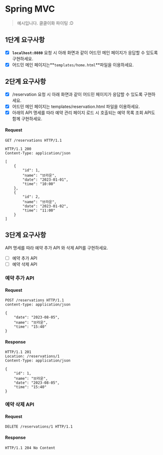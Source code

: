 # Spring MVC

> 예시입니다. 클클이화 파이팅 :D

## 1단계 요구사항

- [x] **`localhost:8080`** 요청 시 아래 화면과 같이 어드민 메인 페이지가 응답할 수 있도록 구현하세요.
- [x] 어드민 메인 페이지는**`templates/home.html`**파일을 이용하세요.

## 2단계 요구사항

- [x] /reservation 요청 시 아래 화면과 같이 어드민 페이지가 응답할 수 있도록 구현하세요.
- [x] 어드민 메인 페이지는 templates/reservation.html 파일을 이용하세요.
- [x] 아래의 API 명세를 따라 예약 관리 페이지 로드 시 호출되는 예약 목록 조회 API도 함께 구현하세요.

#### Request

```http request
GET /reservations HTTP/1.1
```

```http
HTTP/1.1 200 
Content-Type: application/json

[
    {
        "id": 1,
        "name": "브라운",
        "date": "2023-01-01",
        "time": "10:00"
    },
    {
        "id": 2,
        "name": "브라운",
        "date": "2023-01-02",
        "time": "11:00"
    }
]

```

## 3단계 요구사항

API 명세를 따라 예약 추가 API 와 삭제 API를 구현하세요.
- [ ] 예약 추가 API
- [ ] 예약 삭제 API

### 예약 추가 API

#### Request
```http request
POST /reservations HTTP/1.1
content-type: application/json

{
    "date": "2023-08-05",
    "name": "브라운",
    "time": "15:40"
}

```

#### Response
```http
HTTP/1.1 201 
Location: /reservations/1
Content-Type: application/json

{
    "id": 1,
    "name": "브라운",
    "date": "2023-08-05",
    "time": "15:40"
}

```

### 예약 삭제 API

#### Request

```http request
DELETE /reservations/1 HTTP/1.1
```

#### Response

```http
HTTP/1.1 204 No Content

```
